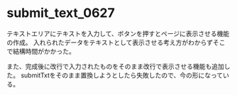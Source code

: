 # submit_text_0627

テキストエリアにテキストを入力して、ボタンを押すとページに表示させる機能の作成。
入れられたデータをテキストとして表示させる考え方がわからずそこで結構時間がかかった。

また、完成後に改行で入力されたものをそのまま改行で表示させる機能も追加した。
submitTxtをそのまま置換しようとしたら失敗したので、今の形になっている。
